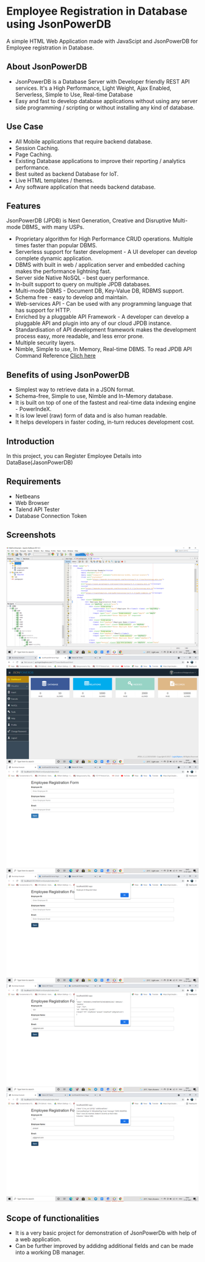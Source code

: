 # Employee Registration in Database using JsonPowerDB
A simple HTML Web Application made with JavaScipt and JsonPowerDB for Employee registration in Database.
## About JsonPowerDB
* JsonPowerDB is a Database Server with Developer friendly REST API services. It's a High Performance, Light Weight, Ajax Enabled, Serverless, Simple to Use, Real-time Database
* Easy and fast to develop database applications without using any server side programming / scripting or without installing any kind of database.
## Use Case
* All Mobile applications that require backend database.
* Session Caching.
* Page Caching.
* Existing Database applications to improve their reporting / analytics performance.
* Best suited as backend Database for IoT.
* Live HTML templates / themes.
* Any software application that needs backend database.
## Features
JsonPowerDB (JPDB) is Next Generation, Creative and Disruptive Multi-mode DBMS_ with many USPs.
* Proprietary algorithm for High Performance CRUD operations. Multiple times faster than popular DBMS.
* Serverless support for faster development - A UI developer can develop complete dynamic application.
* DBMS with built in web / application server and embedded caching makes the performance lightning fast.
* Server side Native NoSQL - best query performance.
* In-built support to query on multiple JPDB databases.
* Multi-mode DBMS - Document DB, Key-Value DB, RDBMS support.
* Schema free - easy to develop and maintain.
* Web-services API - Can be used with any programming language that has support for HTTP.
* Enriched by a pluggable API Framework - A developer can develop a pluggable API and plugin into any of our cloud JPDB instance.
* Standardisation of API development framework makes the development process easy, more readable, and less error prone.
* Multiple security layers.
* Nimble, Simple to use, In Memory, Real-time DBMS.
To read JPDB API Command Reference [Clich here](http://login2explore.com/jpdb/docs.html)
## Benefits of using JsonPowerDB
* Simplest way to retrieve data in a JSON format.
* Schema-free, Simple to use, Nimble and In-Memory database.
* It is built on top of one of the fastest and real-time data indexing engine - PowerIndeX.
* It is low level (raw) form of data and is also human readable.
* It helps developers in faster coding, in-turn reduces development cost.
## Introduction 
In this project, you can Register Employee Details into DataBase(JasonPowerDB)
## Requirements 
* Netbeans 
* Web Browser
* Talend API Tester 
* Database Connection Token
## Screenshots 
![](Screenshots/1.png)
![](Screenshots/2.png)
![](Screenshots/3.png)
![](Screenshots/4.png)
![](Screenshots/5.png)
![](Screenshots/6.png)
## Scope of functionalities
* It is a very basic project for demonstration of JsonPowerDb with help of a web application.
* Can be further improved by addidng additional fields and can be made into a working DB manager.
  